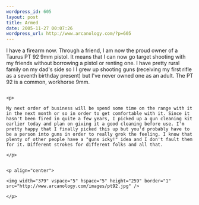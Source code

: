 ```yaml
--- 
wordpress_id: 605
layout: post
title: Armed
date: 2005-11-27 00:07:26
wordpress_url: http://www.arcanology.com/?p=605
---
```

<p>
                                                                                                                                                                                                                                                                                                                                                                                                                                                                                                                                                                                                                                                                                                                                                                                I have a firearm now. Through a friend, I am now the proud owner of a Taurus PT 92 9mm pistol. It means that I can now go target shooting with my friends without borrowing a pistol or renting one. I have pretty rural family on my dad's side so I I grew up shooting guns (receiving my first rifle as a seventh birthday present) but I've never owned one as an adult. The PT 92 is a common, workhorse 9mm.
                                                                                                                                                                                                                                                                                                                                                                                                                                                                                                                                                                                                                                                                                                                                                                              </p>
                                                                                                                                                                                                                                                                                                                                                                                                                                                                                                                                                                                                                                                                                                                                                                              
                                                                                                                                                                                                                                                                                                                                                                                                                                                                                                                                                                                                                                                                                                                                                                              <p>
                                                                                                                                                                                                                                                                                                                                                                                                                                                                                                                                                                                                                                                                                                                                                                                My next order of business will be spend some time on the range with it in the next month or so in order to get comfortable with it. Since it hasn't been fired in quite a few years, I picked up a gun cleaning kit earlier today and plan on giving it a good cleaning before use. I'm pretty happy that I finally picked this up but you'd probably have to be a person into guns in order to really grok the feeling. I know that plenty of other people have a "guns icky!" idea and I don't fault them for it. Different strokes for different folks and all that.
                                                                                                                                                                                                                                                                                                                                                                                                                                                                                                                                                                                                                                                                                                                                                                              </p>
                                                                                                                                                                                                                                                                                                                                                                                                                                                                                                                                                                                                                                                                                                                                                                              
                                                                                                                                                                                                                                                                                                                                                                                                                                                                                                                                                                                                                                                                                                                                                                              <p align="center">
                                                                                                                                                                                                                                                                                                                                                                                                                                                                                                                                                                                                                                                                                                                                                                                <img width="379" vspace="5" hspace="5" height="259" border="1" src="http://www.arcanology.com/images/pt92.jpg" />
                                                                                                                                                                                                                                                                                                                                                                                                                                                                                                                                                                                                                                                                                                                                                                              </p>